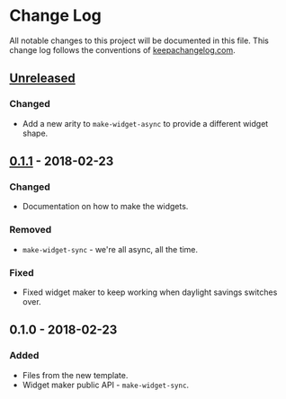 # Change Log
All notable changes to this project will be documented in this file. This change log follows the conventions of [keepachangelog.com](http://keepachangelog.com/).

## [Unreleased]
### Changed
- Add a new arity to `make-widget-async` to provide a different widget shape.

## [0.1.1] - 2018-02-23
### Changed
- Documentation on how to make the widgets.

### Removed
- `make-widget-sync` - we're all async, all the time.

### Fixed
- Fixed widget maker to keep working when daylight savings switches over.

## 0.1.0 - 2018-02-23
### Added
- Files from the new template.
- Widget maker public API - `make-widget-sync`.

[Unreleased]: https://github.com/your-name/spec-demo2/compare/0.1.1...HEAD
[0.1.1]: https://github.com/your-name/spec-demo2/compare/0.1.0...0.1.1
